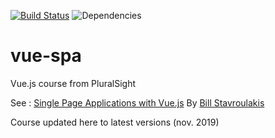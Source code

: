 [![Build Status](https://travis-ci.org/gnicol-bzh/vue-spa.svg?branch=master)](https://travis-ci.org/gnicol-bzh/vue-spa) ![Dependencies](https://david-dm.org/gnicol-bzh/vue-spa.svg)

# vue-spa
Vue.js course from PluralSight

See : [Single Page Applications with Vue.js](https://app.pluralsight.com/courses/325dc4fc-0d48-486c-a266-1f063d09f3fa/table-of-contents)
By [Bill Stavroulakis](https://app.pluralsight.com/profile/author/bill-stavroulakis)

Course updated here to latest versions (nov. 2019)
